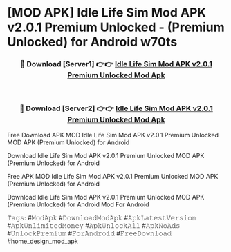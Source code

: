 # [MOD APK] Idle Life Sim Mod APK v2.0.1 Premium Unlocked - (Premium Unlocked) for Android w70ts



<div align="center">
<h3>🔴 Download [Server1] 👉👉 <a href="https://momento.my/?title=Idle_Life_Sim_Mod_APK_v2.0.1_Premium_Unlocked">Idle Life Sim Mod APK v2.0.1 Premium Unlocked Mod Apk</a></h3><br>

<h3>🔴 Download [Server2] 👉👉 <a href="https://momento.my/?title=Idle_Life_Sim_Mod_APK_v2.0.1_Premium_Unlocked">Idle Life Sim Mod APK v2.0.1 Premium Unlocked Mod Apk</a></h3>
</div>



Free Download APK MOD Idle Life Sim Mod APK v2.0.1 Premium Unlocked MOD APK (Premium Unlocked) for Android

Download Idle Life Sim Mod APK v2.0.1 Premium Unlocked MOD APK (Premium Unlocked) for Android

Free APK MOD Idle Life Sim Mod APK v2.0.1 Premium Unlocked MOD APK (Premium Unlocked) for Android

Download Idle Life Sim Mod APK v2.0.1 Premium Unlocked MOD APK (Premium Unlocked) for Android Mod For Android

𝚃𝚊𝚐𝚜: #𝙼𝚘𝚍𝙰𝚙𝚔 #𝙳𝚘𝚠𝚗𝚕𝚘𝚊𝚍𝙼𝚘𝚍𝙰𝚙𝚔 #𝙰𝚙𝚔𝙻𝚊𝚝𝚎𝚜𝚝𝚅𝚎𝚛𝚜𝚒𝚘𝚗 #𝙰𝚙𝚔𝚄𝚗𝚕𝚒𝚖𝚒𝚝𝚎𝚍𝙼𝚘𝚗𝚎𝚢 #𝙰𝚙𝚔𝚄𝚗𝚕𝚘𝚌𝚔𝙰𝚕𝚕 #𝙰𝚙𝚔𝙽𝚘𝙰𝚍𝚜 #𝚄𝚗𝚕𝚘𝚌𝚔𝙿𝚛𝚎𝚖𝚒𝚞𝚖 #𝙵𝚘𝚛𝙰𝚗𝚍𝚛𝚘𝚒𝚍 #𝙵𝚛𝚎𝚎𝙳𝚘𝚠𝚗𝚕𝚘𝚊𝚍 #home_design_mod_apk
